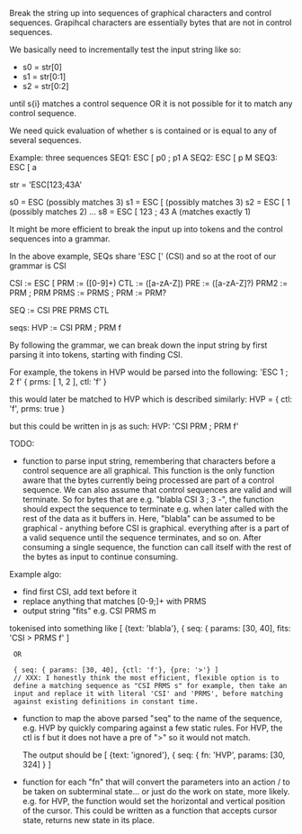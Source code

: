 
Break the string up into sequences of graphical characters and control
sequences. Grapihcal characters are essentially bytes that are not in
control sequences.

We basically need to incrementally test the input string like so:
 - s0 = str[0]
 - s1 = str[0:1]
 - s2 = str[0:2]

 until s{i} matches a control sequence OR it is not possible for it to
 match any control sequence.

 We need quick evaluation of whether s is contained or is equal to any of
 several sequences.

 Example: three sequences
   SEQ1: ESC [ p0 ; p1 A
   SEQ2: ESC [ p M
   SEQ3: ESC [ a

   str = 'ESC[123;43A'

   s0 = ESC (possibly matches 3)
   s1 = ESC [ (possibly matches 3)
   s2 = ESC [ 1 (possibly matches 2)
   ...
   s8 = ESC [ 123 ; 43 A (matches exactly 1)

 It might be more efficient to break the input up into tokens
 and the control sequences into a grammar.

 In the above example, SEQs share 'ESC [' (CSI) and so at the root of our
 grammar is CSI

  CSI := ESC [
  PRM := ([0-9]+)
  CTL := ([a-zA-Z])
  PRE := ([a-zA-Z]?)
  PRM2 := PRM ; PRM
  PRMS := PRMS ; PRM
       := PRM?

  SEQ := CSI PRE PRMS CTL

 seqs:
  HVP := CSI PRM ; PRM f

 By following the grammar, we can break down the input string by first
 parsing it into tokens, starting with finding CSI.

 For example, the tokens in HVP would be parsed into the following:
  'ESC 1 ; 2 f'
  { prms: [ 1, 2 ], ctl: 'f' }

 this would later be matched to HVP which is described similarly:
  HVP = { ctl: 'f', prms: true }

 but this could be written in js as such:
  HVP: 'CSI PRM ; PRM f'

 TODO:
  - function to parse input string, remembering that characters before a
  control sequence are all graphical. This function is the only function
  aware that the bytes currently being processed are part of a control
  sequence. We can also assume that control sequences are valid and will
  terminate. So for bytes that are e.g. "blabla CSI 3 ; 3 -", the function
  should expect the sequence to terminate e.g. when later called with the
  rest of the data as it buffers in. Here, "blabla" can be assumed to be
  graphical - anything before CSI is graphical. everything after is a part
  of a valid sequence until the sequence terminates, and so on. After
  consuming a single sequence, the function can call itself with the rest
  of the bytes as input to continue consuming.

  Example algo:
   - find first CSI, add text before it
   - replace anything that matches [0-9;]+ with PRMS
   - output string "fits" e.g. CSI PRMS m

   tokenised into something like [
     {text: 'blabla'},
     { seq: { params: [30, 40], fits: 'CSI > PRMS f' ]

     OR

     { seq: { params: [30, 40], {ctl: 'f'}, {pre: '>'} ]
     // XXX: I honestly think the most efficient, flexible option is to
     define a matching sequence as "CSI PRMS s" for example, then take an
     input and replace it with literal 'CSI' and 'PRMS', before matching
     against existing definitions in constant time.

- function to map the above parsed "seq" to the name of the sequence, e.g.
  HVP by quickly comparing against a few static rules. For HVP, the ctl is
  f but it does not have a pre of ">" so it would not match.

  The output should be [
    {text: 'ignored'},
    { seq: { fn: 'HVP', params: [30, 324] }
  ]

 - function for each "fn" that will convert the parameters into an action
/  to be taken on subterminal state... or just do the work on state, more
 likely. e.g. for HVP, the function would set the horizontal and vertical
 position of the cursor. This could be written as a function that accepts
 cursor state, returns new state in its place.

